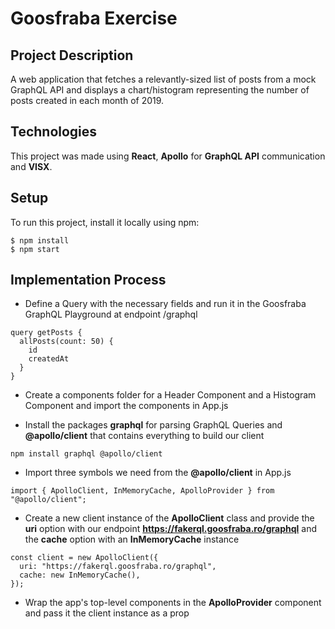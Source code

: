 # Goosfraba Exercise

## Project Description

A web application that fetches a relevantly-sized list of posts from a mock GraphQL API and displays a chart/histogram representing the number of posts created in each month of 2019.

## Technologies

This project was made using **React**, **Apollo** for **GraphQL API** communication and **VISX**.

## Setup

To run this project, install it locally using npm:

```
$ npm install
$ npm start
```

## Implementation Process

- Define a Query with the necessary fields and run it in the Goosfraba GraphQL Playground at endpoint /graphql

```
query getPosts {
  allPosts(count: 50) {
    id
    createdAt
  }
}
```

- Create a components folder for a Header Component and a Histogram Component and import the components in App.js

- Install the packages **graphql** for parsing GraphQL Queries and **@apollo/client** that contains everything to build our client

```
npm install graphql @apollo/client
```

- Import three symbols we need from the **@apollo/client** in App.js

```
import { ApolloClient, InMemoryCache, ApolloProvider } from "@apollo/client";
```

- Create a new client instance of the **ApolloClient** class and provide the **uri** option with our endpoint **https://fakerql.goosfraba.ro/graphql** and the **cache** option with an **InMemoryCache** instance

```
const client = new ApolloClient({
  uri: "https://fakerql.goosfraba.ro/graphql",
  cache: new InMemoryCache(),
});
```

- Wrap the app's top-level components in the **ApolloProvider** component and pass it the client instance as a prop
